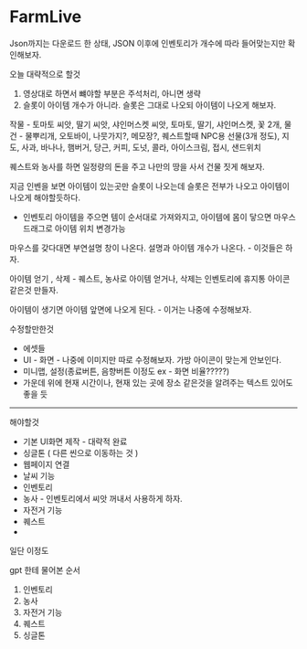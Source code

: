 # FarmLive


Json까지는 다운로드 한 상태, JSON 이후에 인벤토리가 개수에 따라 들어맞는지만 확인해보자.

오늘 대략적으로 할것
1. 영상대로 하면서 뺴야할 부분은 주석처리, 아니면 생략
2. 슬롯이 아이템 개수가 아니라. 슬롯은 그대로 나오되 아이템이 나오게 해보자.

작물 - 토마토 씨앗, 딸기 씨앗, 샤인머스켓 씨앗, 토마토, 딸기, 샤인머스켓, 꽃 2개, 
물건 - 물뿌리개, 오토바이, 나뭇가지?, 메모장?, 퀘스트할때 NPC용 선물(3개 정도), 지도, 사과, 바나나, 햄버거, 당근, 커피, 도넛, 콜라, 아이스크림, 접시, 샌드위치

퀘스트와 농사를 하면 일정량의 돈을 주고 나만의 땅을 사서 건물 짓게 해보자.

지금 인벤을 보면 아이템이 있는곳만 슬롯이 나오는데 슬롯은 전부가 나오고 아이템이 나오게 해야할듯하다.

- 인벤토리
  아이템을 주으면 템이 순서대로 가져와지고, 아이템에 몸이 닿으면
  마우스 드래그로 아이템 위치 변경가능

마우스를 갖다대면 부연설명 창이 나온다.
설명과 아이템 개수가 나온다. - 이것들은 하자. 

아이템 얻기 , 삭제 - 퀘스트, 농사로 아이템 얻거나,    삭제는 인벤토리에 휴지통 아이콘 같은것 만들자.

아이템이 생기면 아이템 앞면에 나오게 된다. - 이거는 나중에 수정해보자.

수정할만한것
- 에셋들
- UI - 화면 - 나중에 이미지만 따로 수정해보자. 가방 아이콘이 맞는게 안보인다. 
- 미니맵, 설정(종료버튼, 음향버튼 이정도 ex - 화면 비율?????)
- 가운데 위에 현재 시간이나, 현재 있는 곳에 장소 같은것을 알려주는 텍스트 있어도 좋을 듯

-------------------------------------------------------

해야할것
- 기본 UI화면 제작 - 대략적 완료
- 싱글톤 ( 다른 씬으로 이동하는 것 )
- 웹페이지 연결
- 날씨 기능
- 인벤토리
- 농사 - 인벤토리에서 씨앗 꺼내서 사용하게 하자.
- 자전거 기능
- 퀘스트
- 
일단 이정도

gpt 한테 물어본 순서 

1. 인벤토리
2. 농사
3. 자전거 기능
4. 퀘스트
5. 싱글톤


